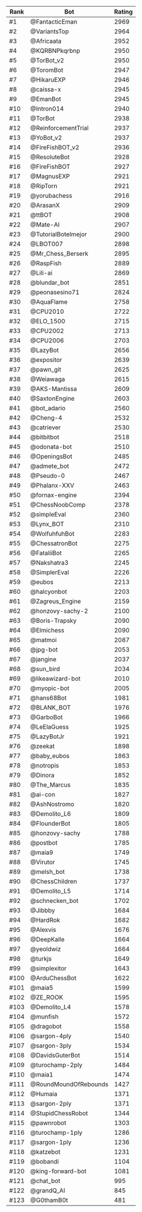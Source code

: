 Rank|Bot|Rating
---|---|---
#1|@FantacticEman|2969
#2|@VariantsTop|2964
#3|@Africaata|2952
#4|@KQRBNPkqrbnp|2950
#5|@TorBot_v2|2950
#6|@ToromBot|2947
#7|@HikaruEXP|2946
#8|@caissa-x|2945
#9|@EmanBot|2945
#10|@Intron014|2940
#11|@TorBot|2938
#12|@ReinforcementTrial|2937
#13|@YoBot_v2|2937
#14|@FireFishBOT_v2|2936
#15|@ResoluteBot|2928
#16|@FireFishBOT|2927
#17|@MagnusEXP|2921
#18|@RipTorn|2921
#19|@yorubachess|2916
#20|@ArasanX|2909
#21|@ttBOT|2908
#22|@Mate-AI|2907
#23|@TutorialBotelmejor|2900
#24|@LBOT007|2898
#25|@Mr_Chess_Berserk|2895
#26|@RaspFish|2889
#27|@Lili-ai|2869
#28|@blundar_bot|2851
#29|@peonasesino71|2824
#30|@AquaFlame|2758
#31|@CPU2010|2722
#32|@ELO_1500|2715
#33|@CPU2002|2713
#34|@CPU2006|2703
#35|@LazyBot|2656
#36|@expositor|2639
#37|@pawn_git|2625
#38|@Weiawaga|2615
#39|@AKS-Mantissa|2609
#40|@SaxtonEngine|2603
#41|@bot_adario|2560
#42|@Cheng-4|2532
#43|@catriever|2530
#44|@bitbitbot|2518
#45|@odonata-bot|2510
#46|@OpeningsBot|2485
#47|@admete_bot|2472
#48|@Pseudo-0|2467
#49|@Phalanx-XXV|2463
#50|@fornax-engine|2394
#51|@ChessNoobComp|2378
#52|@simpleEval|2360
#53|@Lynx_BOT|2310
#54|@WolfuhfuhBot|2283
#55|@ChessatronBot|2275
#56|@FataliiBot|2265
#57|@Nakshatra3|2245
#58|@SimplerEval|2226
#59|@eubos|2213
#60|@halcyonbot|2203
#61|@Zagreus_Engine|2159
#62|@honzovy-sachy-2|2100
#63|@Boris-Trapsky|2090
#64|@Elmichess|2090
#65|@matmoi|2087
#66|@jpg-bot|2053
#67|@jangine|2037
#68|@sun_bird|2034
#69|@likeawizard-bot|2010
#70|@myopic-bot|2005
#71|@hans68Bot|1981
#72|@BLANK_BOT|1976
#73|@GarboBot|1966
#74|@LeElaGuess|1925
#75|@LazyBotJr|1921
#76|@zeekat|1898
#77|@baby_eubos|1863
#78|@notropis|1853
#79|@Dinora|1852
#80|@The_Marcus|1835
#81|@ai-con|1827
#82|@AshNostromo|1820
#83|@Demolito_L6|1809
#84|@FlounderBot|1805
#85|@honzovy-sachy|1788
#86|@postbot|1785
#87|@maia9|1749
#88|@Virutor|1745
#89|@melsh_bot|1738
#90|@ChessChildren|1737
#91|@Demolito_L5|1714
#92|@schnecken_bot|1702
#93|@Jibbby|1684
#94|@HardRok|1682
#95|@Alexvis|1676
#96|@DeepKalle|1664
#97|@yeoldwiz|1664
#98|@turkjs|1649
#99|@simplexitor|1643
#100|@ArduChessBot|1622
#101|@maia5|1599
#102|@ZE_ROOK|1595
#103|@Demolito_L4|1578
#104|@munfish|1572
#105|@dragobot|1558
#106|@sargon-4ply|1540
#107|@sargon-3ply|1534
#108|@DavidsGuterBot|1514
#109|@turochamp-2ply|1484
#110|@maia1|1474
#111|@RoundMoundOfRebounds|1427
#112|@Humaia|1371
#113|@sargon-2ply|1371
#114|@StupidChessRobot|1344
#115|@pawnrobot|1303
#116|@turochamp-1ply|1286
#117|@sargon-1ply|1236
#118|@katzebot|1231
#119|@bobandi|1104
#120|@king-forward-bot|1081
#121|@chat_bot|995
#122|@grandQ_AI|845
#123|@G0thamB0t|481
